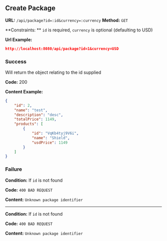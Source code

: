 ## Create Package

**URL:** `/api/package?id=:id&currency=:currency`
**Method:** `GET`

**Constraints: ** `id` is required, `currency` is optional (defaulting to USD)

**Url Example:**
```json
http://localhost:8080/api/package?id=1&currency=USD
```

### Success

Will return the object relating to the id supplied

**Code:** 200

**Content Example:**
```json
{
    "id": 2,
    "name": "test",
    "description": "desc",
    "totalPrice": 1149,
    "products": [
        {
            "id": "VqKb4tyj9V6i",
            "name": "Shield",
            "usdPrice": 1149
        }
    ]
}
```

### Failure

**Condition:** If `id` is not found

**Code:** `400 BAD REQUEST`

**Content:** `Unknown package identifier`

---------------------------------------

**Condition:** If `id` is not found

**Code:** `400 BAD REQUEST`

**Content:** `Unknown package identifier`


